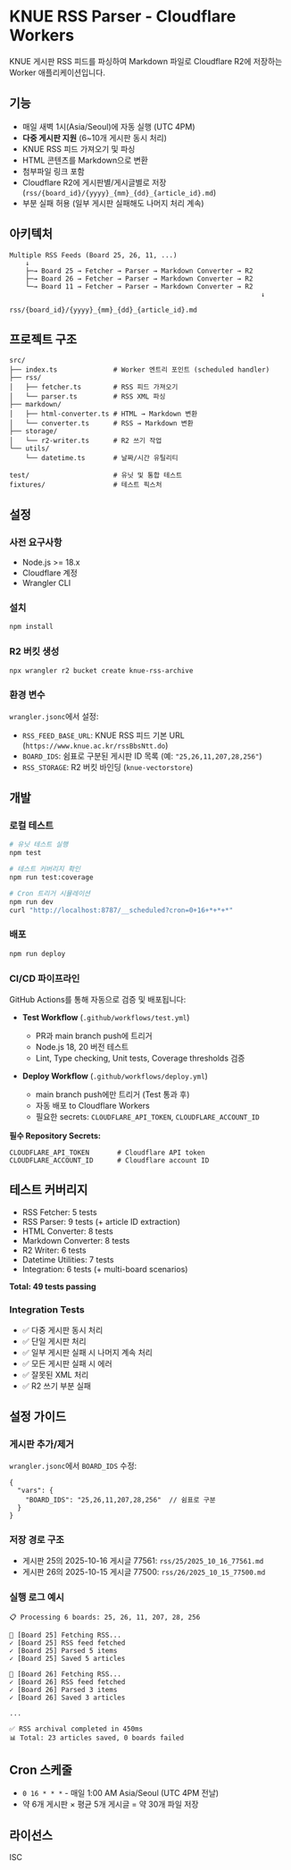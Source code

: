 # KNUE RSS Parser - Cloudflare Workers

KNUE 게시판 RSS 피드를 파싱하여 Markdown 파일로 Cloudflare R2에 저장하는 Worker 애플리케이션입니다.

## 기능

- 매일 새벽 1시(Asia/Seoul)에 자동 실행 (UTC 4PM)
- **다중 게시판 지원** (6~10개 게시판 동시 처리)
- KNUE RSS 피드 가져오기 및 파싱
- HTML 콘텐츠를 Markdown으로 변환
- 첨부파일 링크 포함
- Cloudflare R2에 게시판별/게시글별로 저장 (`rss/{board_id}/{yyyy}_{mm}_{dd}_{article_id}.md`)
- 부분 실패 허용 (일부 게시판 실패해도 나머지 처리 계속)

## 아키텍처

```
Multiple RSS Feeds (Board 25, 26, 11, ...)
    ↓
    ├─→ Board 25 → Fetcher → Parser → Markdown Converter → R2
    ├─→ Board 26 → Fetcher → Parser → Markdown Converter → R2
    └─→ Board 11 → Fetcher → Parser → Markdown Converter → R2
                                                               ↓
                                    rss/{board_id}/{yyyy}_{mm}_{dd}_{article_id}.md
```

## 프로젝트 구조

```
src/
├── index.ts              # Worker 엔트리 포인트 (scheduled handler)
├── rss/
│   ├── fetcher.ts        # RSS 피드 가져오기
│   └── parser.ts         # RSS XML 파싱
├── markdown/
│   ├── html-converter.ts # HTML → Markdown 변환
│   └── converter.ts      # RSS → Markdown 변환
├── storage/
│   └── r2-writer.ts      # R2 쓰기 작업
└── utils/
    └── datetime.ts       # 날짜/시간 유틸리티

test/                     # 유닛 및 통합 테스트
fixtures/                 # 테스트 픽스처
```

## 설정

### 사전 요구사항

- Node.js >= 18.x
- Cloudflare 계정
- Wrangler CLI

### 설치

```bash
npm install
```

### R2 버킷 생성

```bash
npx wrangler r2 bucket create knue-rss-archive
```

### 환경 변수

`wrangler.jsonc`에서 설정:

- `RSS_FEED_BASE_URL`: KNUE RSS 피드 기본 URL (`https://www.knue.ac.kr/rssBbsNtt.do`)
- `BOARD_IDS`: 쉼표로 구분된 게시판 ID 목록 (예: `"25,26,11,207,28,256"`)
- `RSS_STORAGE`: R2 버킷 바인딩 (`knue-vectorstore`)

## 개발

### 로컬 테스트

```bash
# 유닛 테스트 실행
npm test

# 테스트 커버리지 확인
npm run test:coverage

# Cron 트리거 시뮬레이션
npm run dev
curl "http://localhost:8787/__scheduled?cron=0+16+*+*+*"
```

### 배포

```bash
npm run deploy
```

### CI/CD 파이프라인

GitHub Actions를 통해 자동으로 검증 및 배포됩니다:

- **Test Workflow** (`.github/workflows/test.yml`)
  - PR과 main branch push에 트리거
  - Node.js 18, 20 버전 테스트
  - Lint, Type checking, Unit tests, Coverage thresholds 검증

- **Deploy Workflow** (`.github/workflows/deploy.yml`)
  - main branch push에만 트리거 (Test 통과 후)
  - 자동 배포 to Cloudflare Workers
  - 필요한 secrets: `CLOUDFLARE_API_TOKEN`, `CLOUDFLARE_ACCOUNT_ID`

**필수 Repository Secrets:**
```
CLOUDFLARE_API_TOKEN       # Cloudflare API token
CLOUDFLARE_ACCOUNT_ID      # Cloudflare account ID
```

## 테스트 커버리지

- RSS Fetcher: 5 tests
- RSS Parser: 9 tests (+ article ID extraction)
- HTML Converter: 8 tests
- Markdown Converter: 8 tests
- R2 Writer: 6 tests
- Datetime Utilities: 7 tests
- Integration: 6 tests (+ multi-board scenarios)

**Total: 49 tests passing**

### Integration Tests
- ✅ 다중 게시판 동시 처리
- ✅ 단일 게시판 처리
- ✅ 일부 게시판 실패 시 나머지 계속 처리
- ✅ 모든 게시판 실패 시 에러
- ✅ 잘못된 XML 처리
- ✅ R2 쓰기 부분 실패

## 설정 가이드

### 게시판 추가/제거

`wrangler.jsonc`에서 `BOARD_IDS` 수정:

```jsonc
{
  "vars": {
    "BOARD_IDS": "25,26,11,207,28,256"  // 쉼표로 구분
  }
}
```

### 저장 경로 구조

- 게시판 25의 2025-10-16 게시글 77561: `rss/25/2025_10_16_77561.md`
- 게시판 26의 2025-10-15 게시글 77500: `rss/26/2025_10_15_77500.md`

### 실행 로그 예시

```
📋 Processing 6 boards: 25, 26, 11, 207, 28, 256

🔄 [Board 25] Fetching RSS...
✓ [Board 25] RSS feed fetched
✓ [Board 25] Parsed 5 items
✓ [Board 25] Saved 5 articles

🔄 [Board 26] Fetching RSS...
✓ [Board 26] RSS feed fetched
✓ [Board 26] Parsed 3 items
✓ [Board 26] Saved 3 articles

...

✅ RSS archival completed in 450ms
📊 Total: 23 articles saved, 0 boards failed
```

## Cron 스케줄

- `0 16 * * *` - 매일 1:00 AM Asia/Seoul (UTC 4PM 전날)
- 약 6개 게시판 × 평균 5개 게시글 = 약 30개 파일 저장

## 라이선스

ISC
